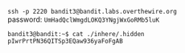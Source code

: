 `ssh -p 2220 bandit3@bandit.labs.overthewire.org`  
password: `UmHadQclWmgdLOKQ3YNgjWxGoRMb5luK`  

```
bandit3@bandit:~$ cat ./inhere/.hidden 
pIwrPrtPN36QITSp3EQaw936yaFoFgAB
```
